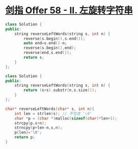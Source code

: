 # [剑指 Offer 58 - II. 左旋转字符串](https://leetcode-cn.com/problems/zuo-xuan-zhuan-zi-fu-chuan-lcof/)

```cpp
class Solution {
public:
    string reverseLeftWords(string s, int n) {
        reverse(s.begin(),s.end());
        auto end=s.end()-n;
        reverse(s.begin(),end);
        reverse(end,s.end());
        return s;
    }
};
```

```cpp
class Solution {
public:
    string reverseLeftWords(string s, int n) {
        return (s+s).substr(n,s.size());
    }
};
```

```c
char* reverseLeftWords(char* s, int n){
    int len = strlen(s); // 不包含 '\0'
    char *p = (char *)malloc(sizeof(char)*len+1);
    strcpy(p,s+n);
    strncpy(p+len-n,s,n);
    p[len]='\0';
    return p;
}
```
